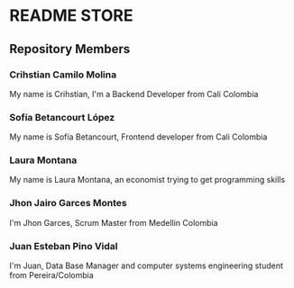 # README STORE

## Repository Members

### Crihstian Camilo Molina

My name is Crihstian, I'm a Backend Developer from Cali Colombia

### Sofía Betancourt López

My name is Sofía Betancourt, Frontend developer from Cali Colombia

### Laura Montana
My name is Laura Montana, an economist trying to get programming skills

### Jhon Jairo Garces Montes

I'm Jhon Garces, Scrum Master from Medellin Colombia

### Juan Esteban Pino Vidal

I'm Juan, Data Base Manager and computer systems engineering student from Pereira/Colombia